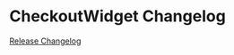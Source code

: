 # CheckoutWidget Changelog

[Release Changelog](https://github.com/spryker-shop/checkout-widget/releases)
